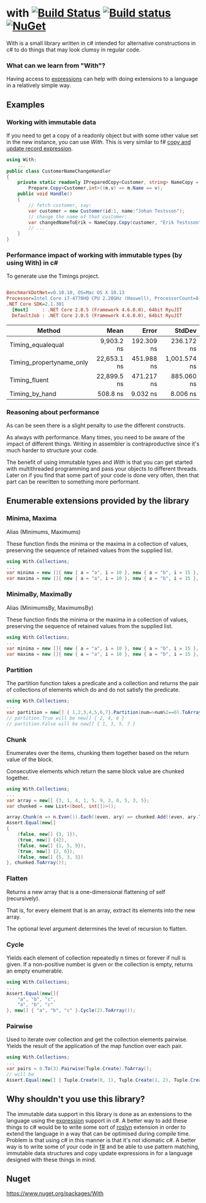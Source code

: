 # with [![Build Status](https://travis-ci.org/wallymathieu/with.png?branch=master)](https://travis-ci.org/wallymathieu/with) [![Build status](https://ci.appveyor.com/api/projects/status/d9g3sthe02ikx319/branch/master?svg=true)](https://ci.appveyor.com/project/wallymathieu/with/branch/master) [![NuGet](http://img.shields.io/nuget/v/with.svg)](https://www.nuget.org/packages/with/)

With is a small library written in c# intended for alternative constructions in c# to do things that may look clumsy in regular code.

### What can we learn from "With"?

Having access to [expressions](https://msdn.microsoft.com/en-us/library/system.linq.expressions.expression(v=vs.110).aspx) can help with doing extensions to a language in a relatively simple way.

## Examples

### Working with immutable data

If you need to get a copy of a readonly object but with some other value set in the new instance, you can use _With_. This is very similar to f# [copy and update record expression](https://msdn.microsoft.com/en-us/library/dd233184.aspx).

```c#
using With;
	...
public class CustomerNameChangeHandler
{
    private static readonly IPreparedCopy<Customer, string> NameCopy = 
        Prepare.Copy<Customer,int>((m,v) => m.Name == v);
    public void Handle()
    {
        // fetch customer, say:
        var customer = new Customer(id:1, name:"Johan Testsson");
        // change the name of that customer:
        var changedNameToErik = NameCopy.Copy(customer, "Erik Testsson");
        // ...
    }
}
```

### Performance impact of working with immutable types (by using With) in c\#

To generate use the Timings project.

``` ini

BenchmarkDotNet=v0.10.10, OS=Mac OS X 10.13
Processor=Intel Core i7-4770HQ CPU 2.20GHz (Haswell), ProcessorCount=8
.NET Core SDK=2.1.301
  [Host]     : .NET Core 2.0.5 (Framework 4.6.0.0), 64bit RyuJIT
  DefaultJob : .NET Core 2.0.5 (Framework 4.6.0.0), 64bit RyuJIT


```
|                   Method |        Mean |      Error |       StdDev |
|------------------------- |------------:|-----------:|-------------:|
|        Timing_equalequal |  9,903.2 ns | 192.309 ns |   236.172 ns |
| Timing_propertyname_only | 22,653.1 ns | 451.988 ns | 1,001.574 ns |
|            Timing_fluent | 22,899.5 ns | 471.217 ns |   885.060 ns |
|           Timing_by_hand |    508.8 ns |   9.032 ns |     8.006 ns |


### Reasoning about performance

As can be seen there is a slight penalty to use the different constructs.

As always with performance. Many times, you need to be aware of the impact of different things. Writing in assembler is contraproductive since it's much harder to structure your code.

The benefit of using immutable types and _With_ is that you can get started with multithreaded programming and pass your objects to different threads. Later on if you find that some part of your code is done very often, then that part can be rewritten to something more performant.

## Enumerable extensions provided by the library

### Minima, Maxima
Alias (Minimums, Maximums)

These function finds the minima or the maxima in a collection of values, preserving the sequence of retained values from the supplied list.

```c#
using With.Collections;
...
var minima = new []{ new { a = "a", i = 10 }, new { a = "b", i = 15 }, new { a = "c", i = 20 } }.Minima((a,b)=>a.i.CompareTo(b.i));
var maxima = new []{ new { a = "a", i = 10 }, new { a = "b", i = 15 }, new { a = "c", i = 20 } }.Maxima((a,b)=>a.i.CompareTo(b.i));
```
### MinimaBy, MaximaBy
Alias (MinimumsBy, MaximumsBy)

These function finds the minima or the maxima in a collection of values, preserving the sequence of retained values from the supplied list.

```c#
using With.Collections;
...
var minima = new []{ new { a = "a", i = 10 }, new { a = "b", i = 15 }, new { a = "c", i = 20 } }.MinimaBy(a=>a.i);
var maxima = new []{ new { a = "a", i = 10 }, new { a = "b", i = 15 }, new { a = "c", i = 20 } }.MaximaBy(a=>a.i);
```

### Partition

The partition function takes a predicate and a collection and returns the pair of collections of elements which do and do not satisfy the predicate.

```c#
using With.Collections;
...
var partition = new[] { 1,2,3,4,5,6,7}.Partition(num=>num%2==0).ToArray();
// partition.True will be new[] { 2, 4, 6 }
// partition.False will be new[] { 1, 3, 5, 7 }
```

### Chunk
Enumerates over the items, chunking them together based on the return value of the block.

Consecutive elements which return the same block value are chunked together.
```c#
using With.Collections;
...
var array = new[] {3, 1, 4, 1, 5, 9, 2, 6, 5, 3, 5};
var chunked = new List<(bool, int[])>();

array.Chunk(n => n.Even()).Each((even, ary) => chunked.Add((even, ary.ToArray())));
Assert.Equal(new[]
{
    (false, new[] {3, 1}),
    (true, new[] {4}),
    (false, new[] {1, 5, 9}),
    (true, new[] {2, 6}),
    (false, new[] {5, 3, 5})
}, chunked.ToArray());
```

### Flatten

Returns a new array that is a one-dimensional flattening of self (recursively).

That is, for every element that is an array, extract its elements into the new array.

The optional level argument determines the level of recursion to flatten.
        
### Cycle
Yields each element of collection repeatedly n times or forever if null is given.
If a non-positive number is given or the collection is empty, returns an empty enumerable.

```c#
using With.Collections;
...
Assert.Equal(new[]{
    "a", "b", "c",
    "a", "b", "c"
}, new[] { "a", "b", "c" }.Cycle(2).ToArray());
```

### Pairwise

Used to iterate over collection and get the collection elements pairwise.
Yields the result of the application of the map function over each pair.

```c#
using With.Collections;
...
var pairs = 0.To(3).Pairwise(Tuple.Create).ToArray(); 
// will be 
Assert.Equal(new[] { Tuple.Create(0, 1), Tuple.Create(1, 2), Tuple.Create(2, 3) },pairs);
```


## Why shouldn't you use this library?

The immutable data support in this library is done as an extensions to the language using the [expression](https://msdn.microsoft.com/en-us/library/system.linq.expressions.expression(v=vs.110).aspx) support in c#. A better way to add these things to c# would be to write some sort of [roslyn](https://github.com/dotnet/roslyn/) extension in order to extend the language in a way that can be optimised during compile time. Problem is that using c# in this manner is that it's not idiomatic c#.  A better way is to write some of your code in [f#](http://fsharp.org/) and be able to use pattern matching, immutable data structures and copy update expressions in for a language designed with these things in mind.

## Nuget

<https://www.nuget.org/packages/With>
